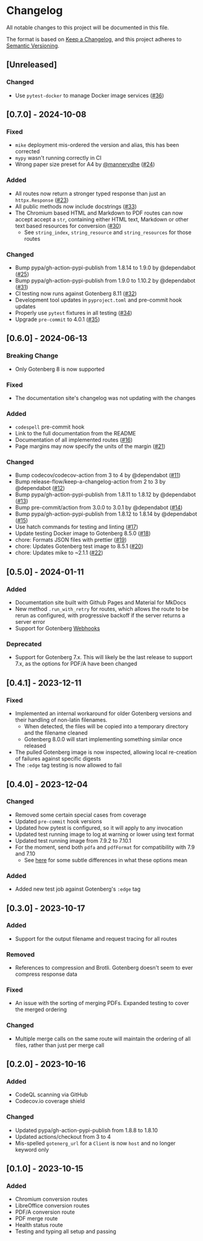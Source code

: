 # Changelog

All notable changes to this project will be documented in this file.

The format is based on [Keep a Changelog](https://keepachangelog.com/en/1.1.0/),
and this project adheres to [Semantic Versioning](https://semver.org/spec/v2.0.0.html).

## [Unreleased]

### Changed

- Use `pytest-docker` to manage Docker image services ([#36](https://github.com/stumpylog/gotenberg-client/pull/36))

## [0.7.0] - 2024-10-08

### Fixed

- `mike` deployment mis-ordered the version and alias, this has been corrected
- `mypy` wasn't running correctly in CI
- Wrong paper size preset for A4 by [@mannerydhe](https://github.com/mannerydhe) ([#24](https://github.com/stumpylog/gotenberg-client/pull/24))

### Added

- All routes now return a stronger typed response than just an `httpx.Response` ([#23](https://github.com/stumpylog/gotenberg-client/pull/23))
- All public methods now include docstrings ([#33](https://github.com/stumpylog/gotenberg-client/pull/33))
- The Chromium based HTML and Markdown to PDF routes can now accept accept a `str`, containing either HTML text, Markdown or other text based resources for conversion ([#30](https://github.com/stumpylog/gotenberg-client/pull/30))
  - See `string_index`, `string_resource` and `string_resources` for those routes

### Changed

- Bump pypa/gh-action-pypi-publish from 1.8.14 to 1.9.0 by @dependabot ([#25](https://github.com/stumpylog/gotenberg-client/pull/25))
- Bump pypa/gh-action-pypi-publish from 1.9.0 to 1.10.2 by @dependabot ([#31](https://github.com/stumpylog/gotenberg-client/pull/31))
- CI testing now runs against Gotenberg 8.11 ([#32](https://github.com/stumpylog/gotenberg-client/pull/32))
- Development tool updates in `pyproject.toml` and pre-commit hook updates
- Properly use `pytest` fixtures in all testing ([#34](https://github.com/stumpylog/gotenberg-client/pull/34))
- Upgrade `pre-commit` to 4.0.1 ([#35](https://github.com/stumpylog/gotenberg-client/pull/35))

## [0.6.0] - 2024-06-13

### Breaking Change

- Only Gotenberg 8 is now supported

### Fixed

- The documentation site's changelog was not updating with the changes

### Added

- `codespell` pre-commit hook
- Link to the full documentation from the README
- Documentation of all implemented routes ([#16](https://github.com/stumpylog/gotenberg-client/pull/16))
- Page margins may now specify the units of the margin ([#21](https://github.com/stumpylog/gotenberg-client/pull/21))

### Changed

- Bump codecov/codecov-action from 3 to 4 by @dependabot ([#11](https://github.com/stumpylog/gotenberg-client/pull/11))
- Bump release-flow/keep-a-changelog-action from 2 to 3 by @dependabot ([#12](https://github.com/stumpylog/gotenberg-client/pull/12))
- Bump pypa/gh-action-pypi-publish from 1.8.11 to 1.8.12 by @dependabot ([#13](https://github.com/stumpylog/gotenberg-client/pull/13))
- Bump pre-commit/action from 3.0.0 to 3.0.1 by @dependabot ([#14](https://github.com/stumpylog/gotenberg-client/pull/14))
- Bump pypa/gh-action-pypi-publish from 1.8.12 to 1.8.14 by @dependabot ([#15](https://github.com/stumpylog/gotenberg-client/pull/15))
- Use hatch commands for testing and linting ([#17](https://github.com/stumpylog/gotenberg-client/pull/17))
- Update testing Docker image to Gotenberg 8.5.0 ([#18](https://github.com/stumpylog/gotenberg-client/pull/18))
- chore: Formats JSON files with prettier ([#19](https://github.com/stumpylog/gotenberg-client/pull/19))
- chore: Updates Gotenberg test image to 8.5.1 ([#20](https://github.com/stumpylog/gotenberg-client/pull/20))
- chore: Updates mike to ~2.1.1 ([#22](https://github.com/stumpylog/gotenberg-client/pull/22))

## [0.5.0] - 2024-01-11

### Added

- Documentation site built with Github Pages and Material for MkDocs
- New method `.run_with_retry` for routes, which allows the route to be rerun as configured, with progressive backoff if the server returns a server error
- Support for Gotenberg [Webhooks](https://gotenberg.dev/docs/webhook)

### Deprecated

- Support for Gotenberg 7.x. This will likely be the last release to support 7.x, as the options for PDF/A have been changed

## [0.4.1] - 2023-12-11

### Fixed

- Implemented an internal workaround for older Gotenberg versions and their handling of non-latin filenames.
  - When detected, the files will be copied into a temporary directory and the filename cleaned
  - Gotenberg 8.0.0 will start implementing something similar once released
- The pulled Gotenberg image is now inspected, allowing local re-creation of failures against specific digests
- The `:edge` tag testing is now allowed to fail

## [0.4.0] - 2023-12-04

### Changed

- Removed some certain special cases from coverage
- Updated `pre-commit` hook versions
- Updated how pytest is configured, so it will apply to any invocation
- Updated test running image to log at warning or lower using text format
- Updated test running image from 7.9.2 to 7.10.1
- For the moment, send both `pdfa` and `pdfFormat` for compatibility with 7.9 and 7.10
  - See [here](https://github.com/stumpylog/gotenberg-client/issues/5#issuecomment-1839081129) for some subtle differences in what these options mean

### Added

- Added new test job against Gotenberg's `:edge` tag

## [0.3.0] - 2023-10-17

### Added

- Support for the output filename and request tracing for all routes

### Removed

- References to compression and Brotli. Gotenberg doesn't seem to ever compress response data

### Fixed

- An issue with the sorting of merging PDFs. Expanded testing to cover the merged ordering

### Changed

- Multiple merge calls on the same route will maintain the ordering of all files, rather than just per merge call

## [0.2.0] - 2023-10-16

### Added

- CodeQL scanning via GitHub
- Codecov.io coverage shield

### Changed

- Updated pypa/gh-action-pypi-publish from 1.8.8 to 1.8.10
- Updated actions/checkout from 3 to 4
- Mis-spelled `gotenerg_url` for a `Client` is now `host` and no longer keyword only

## [0.1.0] - 2023-10-15

### Added

- Chromium conversion routes
- LibreOffice conversion routes
- PDF/A conversion route
- PDF merge route
- Health status route
- Testing and typing all setup and passing
